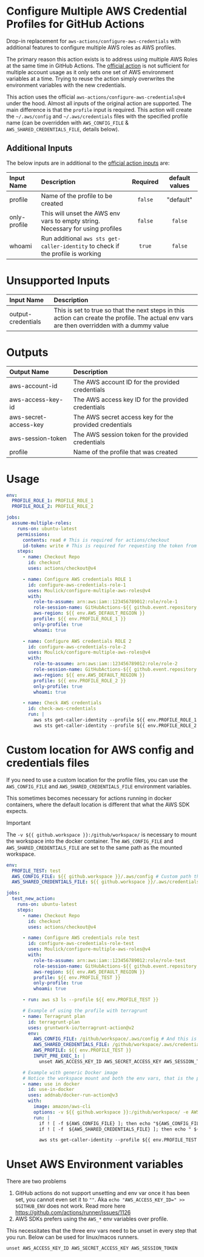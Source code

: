 # Configure Multiple AWS Credential Profiles for GitHub Actions

Drop-in replacement for `aws-actions/configure-aws-credentials` with additional features to configure multiple AWS roles as AWS profiles.

The primary reason this action exists is to address using multiple AWS Roles at the same time in GitHub Actions. The [official action](https://github.com/marketplace/actions/configure-aws-credentials-action-for-github-actions) is not sufficient for multiple account usage as it only sets one set of AWS environment variables at a time. Trying to reuse the action simply overwrites the environment variables with the new credentials.

This action uses the official `aws-actions/configure-aws-credentials@v4` under the hood. Almost all inputs of the original action are supported. The main difference is that the `profile` input is required. This action will create the `~/.aws/config` and `~/.aws/credentials` files with the specified profile name (can be overridden with `AWS_CONFIG_FILE` & `AWS_SHARED_CREDENTIALS_FILE`, details below).


## Additional Inputs

The below inputs are in additional to the [official action inputs](https://github.com/aws-actions/configure-aws-credentials/blob/v4/action.yml#L11) are:

| Input Name   | Description                                                                     | Required | default values |
| :----------- | :------------------------------------------------------------------------------ | :------: | :------------: |
| profile      | Name of the profile to be created                                               | `false`  |   "default"    |
| only-profile | This will unset the AWS env vars to empty string. Necessary for using profiles  | `false`  |    `false`     |
| whoami       | Run additional `aws sts get-caller-identity` to check if the profile is working |  `true`  |    `false`     |

# Unsupported Inputs

| Input Name         | Description                                                                                                                                  |
| :----------------- | :------------------------------------------------------------------------------------------------------------------------------------------- |
| output-credentials | This is set to true so that the next steps in this action can create the profile. The actual env vars are then overridden with a dummy value |

# Outputs

| Output Name           | Description                                            |
| :-------------------- | :----------------------------------------------------- |
| aws-account-id        | The AWS account ID for the provided credentials        |
| aws-access-key-id     | The AWS access key ID for the provided credentials     |
| aws-secret-access-key | The AWS secret access key for the provided credentials |
| aws-session-token     | The AWS session token for the provided credentials     |
| profile               | Name of the profile that was created                   |


# Usage
```yaml
env:
  PROFILE_ROLE_1: PROFILE_ROLE_1
  PROFILE_ROLE_2: PROFILE_ROLE_2

jobs:
  assume-multiple-roles:
    runs-on: ubuntu-latest
    permissions:
      contents: read # This is required for actions/checkout
      id-token: write # This is required for requesting the token from AWS STS
    steps:
      - name: Checkout Repo
        id: checkout
        uses: actions/checkout@v4

      - name: Configure AWS credentials ROLE 1
        id: configure-aws-credentials-role-1
        uses: Moulick/configure-multiple-aws-roles@v4
        with:
          role-to-assume: arn:aws:iam::123456789012:role/role-1
          role-session-name: GitHubActions-${{ github.event.repository.name }}-${{ github.workflow }}-${{ github.run_id }}
          aws-region: ${{ env.AWS_DEFAULT_REGION }}
          profile: ${{ env.PROFILE_ROLE_1 }}
          only-profile: true
          whoami: true

      - name: Configure AWS credentials ROLE 2
        id: configure-aws-credentials-role-2
        uses: Moulick/configure-multiple-aws-roles@v4
        with:
          role-to-assume: arn:aws:iam::123456789012:role/role-2
          role-session-name: GitHubActions-${{ github.event.repository.name }}-${{ github.workflow }}-${{ github.run_id }}
          aws-region: ${{ env.AWS_DEFAULT_REGION }}
          profile: ${{ env.PROFILE_ROLE_2 }}
          only-profile: true
          whoami: true

      - name: Check AWS credentials
        id: check-aws-credentials
        run: |
          aws sts get-caller-identity --profile ${{ env.PROFILE_ROLE_1 }}
          aws sts get-caller-identity --profile ${{ env.PROFILE_ROLE_2 }}

```

# Custom location for AWS config and credentials files

If you need to use a custom location for the profile files, you can use the `AWS_CONFIG_FILE` and `AWS_SHARED_CREDENTIALS_FILE` environment variables.

This sometimes becomes necessary for actions running in docker containers, where the default location is different that what the AWS SDK expects.

> [!IMPORTANT]
> The `-v ${{ github.workspace }}:/github/workspace/` is necessary to mount the workspace into the docker container. The `AWS_CONFIG_FILE` and `AWS_SHARED_CREDENTIALS_FILE` are set to the same path as the mounted workspace.

```yaml
env:
  PROFILE_TEST: test
  AWS_CONFIG_FILE: ${{ github.workspace }}/.aws/config # Custom path that is passed on to docker container /home/runner/work/<OWNER>/<REPO_NAME>/.aws/config
  AWS_SHARED_CREDENTIALS_FILE: ${{ github.workspace }}/.aws/credentials # Similar to above

jobs:
  test_new_action:
    runs-on: ubuntu-latest
    steps:
      - name: Checkout Repo
        id: checkout
        uses: actions/checkout@v4

      - name: Configure AWS credentials role test
        id: configure-aws-credentials-role-test
        uses: Moulick/configure-multiple-aws-roles@v4
        with:
          role-to-assume: arn:aws:iam::123456789012:role/role-test
          role-session-name: GitHubActions-${{ github.event.repository.name }}-${{ github.workflow }}-${{ github.run_id }}
          aws-region: ${{ env.AWS_DEFAULT_REGION }}
          profile: ${{ env.PROFILE_TEST }}
          only-profile: true
          whoami: true

      - run: aws s3 ls --profile ${{ env.PROFILE_TEST }}

      # Example of using the profile with terragrunt
      - name: Terragrunt plan
        id: terragrunt-plan
        uses: gruntwork-io/terragrunt-action@v2
        env:
          AWS_CONFIG_FILE: /github/workspace/.aws/config # And this is the place the AWS config file ends up mounted
          AWS_SHARED_CREDENTIALS_FILE: /github/workspace/.aws/credentials
          AWS_PROFILE: ${{ env.PROFILE_TEST }}
          INPUT_PRE_EXEC_1: |
            unset AWS_ACCESS_KEY_ID AWS_SECRET_ACCESS_KEY AWS_SESSION_TOKEN

      # Example with generic Docker image
      # Notice the workspace mount and both the env vars, that is the place the AWS config file ends up mounted
      - name: use in docker
        id: use-in-docker
        uses: addnab/docker-run-action@v3
        with:
          image: amazon/aws-cli
          options: -v ${{ github.workspace }}:/github/workspace/ -e AWS_CONFIG_FILE=/github/workspace/.aws/config -e AWS_SHARED_CREDENTIALS_FILE=/github/workspace/.aws/credentials
          run: |
            if ! [ -f ${AWS_CONFIG_FILE} ]; then echo "${AWS_CONFIG_FILE} does not exist." fi
            if ! [ -f  ${AWS_SHARED_CREDENTIALS_FILE} ]; then echo " ${AWS_SHARED_CREDENTIALS_FILE} does not exist." fi

            aws sts get-caller-identity --profile ${{ env.PROFILE_TEST }}
```

# Unset AWS Environment variables

There are two problems

1. GitHub actions do not support unsetting and env var once it has been set, you cannot even set it to `""`. Aka `echo "AWS_ACCESS_KEY_ID=" >> $GITHUB_ENV` does not work. Read more here https://github.com/actions/runner/issues/1126
1. AWS SDKs prefers using the `AWS_*` env variables over profile.

This necessitates that the three env vars need to be unset in every step that you run. Below can be used for linux/macos runners.

```shell
unset AWS_ACCESS_KEY_ID AWS_SECRET_ACCESS_KEY AWS_SESSION_TOKEN
```
